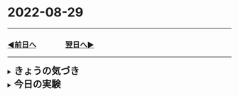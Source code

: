 # 2022-08-29
  
---
### [◀️前日へ](https://github.com/yuasys/chatty-journal/blob/main/2022/08/2022-08-28.md)&emsp;&emsp;&emsp;&emsp;[翌日へ▶️](https://github.com/yuasys/chatty-journal/blob/main/2022/08/2022-08-30.md)
---

<details>
<summary><h2 style="display:inline">きょうの気づき</h2></summary>
 <ol>
  <li>info@company.comメルアドの功罪</li>
 </ol>
 ここ数日小規模経営者から直接いろいろお話を伺う機会があった。（3社　M:プレス加工、I:旋削加工、D:機械製造)
    
 <ul>
  <li>会社HP（ホームページ）からの迷惑メールが多く困っている（２-I,D-/３社）</li>
  <li>HPにお金を掛けたくない。本音としてこれ以上受注拡大があっても人手不足で対応困難（２-M,I-/３社）</li>
 </ul>
 そこから浮かんできたニーズとして
 <ul>
  <li>メルアドトの一般形「info@company.com」を通常業務にまで使うのはやめよう。（広告メール対策）</li>
  <li>メルアドの管理方法の改善につながる知識の普及</li>
  <li>会社ホームページの役割の見直し。狙いの明確化</li>
</details>
<details>
<summary><h2 style="display:inline">今日の実験</h2>
    </summary>
    
 <h3>HackerMDとの連携</h3>
<p>pHackerMDのエディタはとても快適なので、Github画面で編集するよりも良い。HackerMDで記事をつくってGithubに上げるという工程を実験してみた結果、流れが良いことがわかった。HackerMDのエディタはとても快適なので、Github画面で編集するよりも良い。HackerMDで記事をつくってGithubに上げるという工程を踏んだ方が流れが良いことがわかった。</p> 
    
<img src="https://i.imgur.com/uO4IGMt.png"/>
<p>
    また、上記のように画面画像の取り込みも非常にスムースにできる点も特筆すべき長所である。
    </p>
    
<!--
 <ol>
  <li>番号付きリスト</li>
  <li></li>
 </ol>
 <ul>
  <li>記号付きリスト</li>
  <li></li>
 </ul>
-->
</details>

    

 
<!--

<img src="../../images/space.png" width="100%" height="150px"/>

<details>
<summary><h2 style="display:inline">テンプレ</h2></summary>
 <h3>タイトル</h3>
 <ol>
  <li>番号付きリスト</li>
  <li></li>
 </ol>
 <ul>
  <li>記号付きリスト</li>
  <li></li>
 </ul>
</details>

-->

